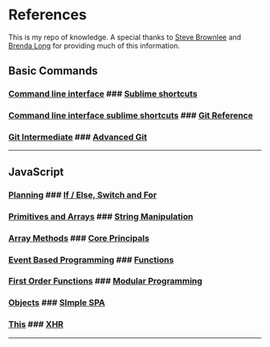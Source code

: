 # References
This is my repo of knowledge. A special thanks to [Steve Brownlee](https://github.com/stevebrownlee) and [Brenda Long](https://github.com/brendalong) for providing much of this information.

## Basic Commands

### [Command line interface](REF_CLI.md)                           ### [Sublime shortcuts](REF_SUBLIME_SHORCUTS.md)

### [Command line interface sublime shortcuts](REF_CMD_LINE.md)    ### [Git Reference](REF_GIT.md)

### [Git Intermediate](REF_GIT_ITERMEDIATE.md)                     ### [Advanced Git](REF_ADVANCED_GIT.md)

---

## JavaScript

### [Planning](REF_PLANNING.md)                                    ### [If / Else, Switch and For](REF_JS_IF_ELSE.md)

### [Primitives and Arrays](REF_PRIMITIVES_ARRAYS.md)              ### [String Manipulation](REF_STRING_MANIPULATION.md)

### [Array Methods](REF_ARRAY_METHODS.md)                          ### [Core Principals](REF_CORE.md)

### [Event Based Programming](REF_EVENT_PROGRAMMING.md)            ### [Functions](REF_FUNCTIONS.md)

### [First Order Functions](REF_FIRST_ORDER.md)                    ### [Modular Programming](REF_MODULAR.md)

### [Objects](REF_OBJECTS.md)                                      ### [SImple SPA](REF_SIMPLE_SPA.md)

### [This](REF_THIS.md)                                            ### [XHR](REF_XHR.md)

---



















